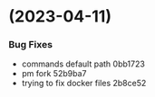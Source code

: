 #  (2023-04-11)


### Bug Fixes

* commands default path 0bb1723
* pm fork 52b9ba7
* trying to fix docker files 2b8ce52



